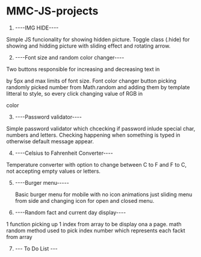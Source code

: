 # MMC-JS-projects

1. ----IMG HIDE----

Simple JS funcionality for showing hidden picture. Toggle class (.hide) for showing and hidding picture with sliding effect and rotating arrow.

2. ----Font size and random color changer----

Two buttons responsible for increasing and decreasing text in <p> by 5px and max limits of font size.
Font color changer button picking randomly picked number from Math.random and adding them by template litteral to style, so every click changing value of RGB in <p> color

3. ----Password validator----

Simple password validator which chcecking if password inlude special char, numbers and letters. Checking happening when something is typed in otherwise default message appear.
    
4. ----Celsius to Fahrenheit Converter----

Temperature converter with option to change between C to F and F to C, not accepting empty values or letters. 

5. ----Burger menu-----

    Basic burger menu for mobile with no icon animations just sliding menu from side and changing icon for open and closed menu.

6. ----Random fact and current day display----

1 function picking up 1 index from array to be display ona a page. math random method used to pick index number which represents each fackt from array

7. --- To Do List ---



